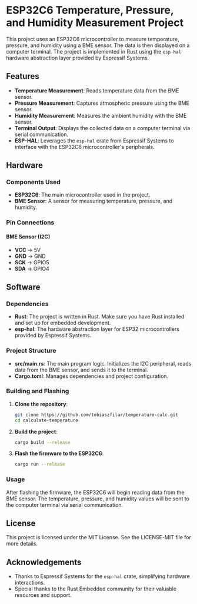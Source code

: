 # ESP32C6 Temperature, Pressure, and Humidity Measurement Project

This project uses an ESP32C6 microcontroller to measure temperature, pressure, and humidity using a BME sensor. The data is then displayed on a computer terminal. The project is implemented in Rust using the `esp-hal` hardware abstraction layer provided by Espressif Systems.

## Features

- **Temperature Measurement**: Reads temperature data from the BME sensor.
- **Pressure Measurement**: Captures atmospheric pressure using the BME sensor.
- **Humidity Measurement**: Measures the ambient humidity with the BME sensor.
- **Terminal Output**: Displays the collected data on a computer terminal via serial communication.
- **ESP-HAL**: Leverages the `esp-hal` crate from Espressif Systems to interface with the ESP32C6 microcontroller's peripherals.

## Hardware

### Components Used

- **ESP32C6**: The main microcontroller used in the project.
- **BME Sensor**: A sensor for measuring temperature, pressure, and humidity.

### Pin Connections

#### BME Sensor (I2C)

- **VCC** -> 5V
- **GND** -> GND
- **SCK** -> GPIO5
- **SDA** -> GPIO4

## Software

### Dependencies

- **Rust**: The project is written in Rust. Make sure you have Rust installed and set up for embedded development.
- **esp-hal**: The hardware abstraction layer for ESP32 microcontrollers provided by Espressif Systems.

### Project Structure

- **src/main.rs**: The main program logic. Initializes the I2C peripheral, reads data from the BME sensor, and sends it to the terminal.
- **Cargo.toml**: Manages dependencies and project configuration.

### Building and Flashing

1. **Clone the repository**:
    ```bash
    git clone https://github.com/tobiaszfilar/temperature-calc.git
    cd calculate-temperature
    ```

2. **Build the project**:
    ```bash
    cargo build --release
    ```

3. **Flash the firmware to the ESP32C6**:
    ```bash
    cargo run --release
    ```

### Usage

After flashing the firmware, the ESP32C6 will begin reading data from the BME sensor. The temperature, pressure, and humidity values will be sent to the computer terminal via serial communication.

## License

This project is licensed under the MIT License. See the LICENSE-MIT file for more details.

## Acknowledgements

- Thanks to Espressif Systems for the `esp-hal` crate, simplifying hardware interactions.
- Special thanks to the Rust Embedded community for their valuable resources and support.

